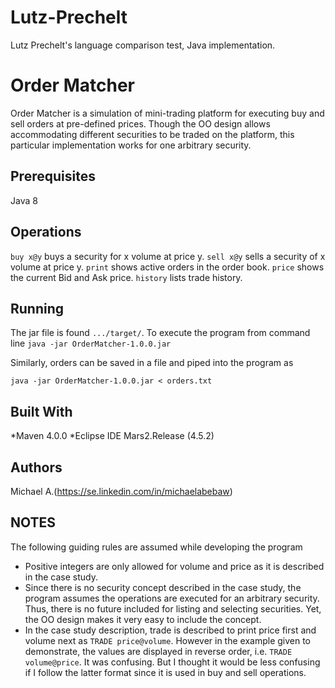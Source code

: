 # Lutz-Prechelt

Lutz Prechelt's language comparison test, Java implementation.


# Order Matcher

Order Matcher is a simulation of mini-trading platform for executing buy and sell orders at pre-defined prices. Though the OO design allows accommodating different securities to be traded on the platform, this particular implementation works for one arbitrary security. 

## Prerequisites

Java 8

## Operations

`buy x@y` buys a security for x volume at price y.
`sell x@y` sells a security of x volume at price y.
`print` shows active orders in the order book.
`price` shows the current Bid and Ask price.
`history` lists trade history.

## Running

The jar file is found `.../target/`. To execute the program from command line
`java -jar OrderMatcher-1.0.0.jar`

Similarly, orders can be saved in a file and piped into the program as

`java -jar OrderMatcher-1.0.0.jar < orders.txt`

## Built With

*Maven 4.0.0 
*Eclipse IDE Mars2.Release (4.5.2)

## Authors

Michael A.(https://se.linkedin.com/in/michaelabebaw)

## NOTES
The following guiding rules are assumed while developing the program
- Positive integers are only allowed for volume and price as it is described in the case study.
- Since there is no security concept described in the case study, the program assumes the operations are executed for an arbitrary security. Thus, there is no future included for listing and selecting securities. Yet, the OO design makes it very easy to include the concept.
- In the case study description, trade is described to print price first and volume next as `TRADE price@volume`. However in the example given to demonstrate, the values are displayed in reverse order, i.e. `TRADE volume@price`. It was confusing. But I thought it would be less confusing if I follow the latter format since it is used in buy and sell operations. 
